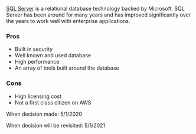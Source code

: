 [SQL Server](https://www.microsoft.com/en-us/sql-server) is a relational database technology backed by Microsoft. SQL Server has been around for many years and has improved significantly over the years to work well with enterprise applications. 

### Pros
* Built in security
* Well known and used database
* High performance
* An array of tools built around the database

### Cons
* High licensing cost
* Not a first class citizen on AWS

When decision made: 5/1/2020

When decision will be revisited: 5/1/2021